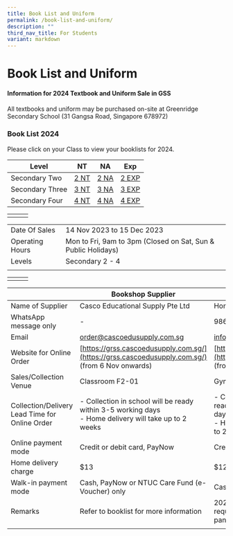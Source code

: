 ```yaml
---
title: Book List and Uniform
permalink: /book-list-and-uniform/
description: ""
third_nav_title: For Students
variant: markdown
---
```

# **Book List and Uniform**

#### Information for 2024 Textbook and Uniform Sale in GSS

All textbooks and uniform may be purchased on-site at Greenridge Secondary School (31 Gangsa Road, Singapore 678972)


### Book List 2024


 Please click on your Class to view your booklists for 2024.

| Level | NT |  NA|  Exp |
| -------- | -------- | -------- | -------- |
|  Secondary Two    | [ 2 NT](/files/Book%20Lists%202024/2024%20sec%202nt%20booklist.pdf) | [ 2 NA](/files/Book%20Lists%202024/2024%20sec%202na%20booklist.pdf) |[ 2 EXP](/files/Book%20Lists%202024/2024%20sec%202e%20booklist.pdf) |
|  Secondary Three   | [ 3 NT](/files/Book%20Lists%202024/2024%20sec%203nt%20booklist.pdf) | [3 NA](/files/Book%20Lists%202024/2024%20sec%203na%20booklist.pdf)   |[ 3 EXP](/files/Book%20Lists%202024/2024%20sec%203e%20booklist.pdf)    |
|  Secondary Four   | [ 4 NT](/files/Book%20Lists%202024/2024%20sec%204nt%20booklist.pdf)     | [ 4 NA](/files/Book%20Lists%202024/2024%20sec%204na%20booklist.pdf)    |[ 4 EXP](/files/Book%20Lists%202024/2024%20sec%204e%20booklist.pdf)  | 

|  | | |
| -------- | -------- | -------- |
|               |               |               |


|  |  | 
| -------- | -------- |
| Date Of Sales     | 14 Nov 2023 to 15 Dec 2023     |
| Operating Hours   | Mon to Fri, 9am to 3pm (Closed on Sat, Sun &amp; Public Holidays)  |
|Levels    | Secondary 2 - 4 |
|  |  |



|  | | |
| -------- | -------- | -------- |
|  |     |     |



| | Bookshop Supplier | Uniform Supplier  |
| -------- | -------- | -------- |
|Name of Supplier    | Casco Educational Supply Pte Ltd  | Hong Kong Tat Kee Tailor      |
| WhatsApp message only    | -    | 98666192 (Miranda)     |
| Email | [order@cascoedusupply.com.sg](order@cascoedusupply.com.sg)  | [info@hktatkee.com.sg](info@hktatkee.com.sg)   |
| Website for Online Order   | [https://grss.cascoedusupply.com.sg/](https://grss.cascoedusupply.com.sg/) <br>(from 6 Nov onwards)    | [https://hongkongtatkee.com/](https://hongkongtatkee.com/)<br>(from 15 Nov onwards)    |
| Sales/Collection Venue   | Classroom F2-01  | Gym (next to canteen)     |
| Collection/Delivery Lead Time for Online Order    |- Collection in school will be ready within 3-5 working days <br>- Home delivery will take up to 2 weeks   | - Collection in school will be ready within 3-5 working days <br>- Home delivery will take up to 2 weeks    |
| Online payment mode   | Credit or debit card, PayNow   | Credit or debit card     |
| Home delivery charge | $13    | $12      |
| Walk-in payment mode   | Cash, PayNow or NTUC Care Fund (e-Voucher) only   | Cash or PayNow only    |
| Remarks      | Refer to booklist for more information     | 2024 Secondary 3 boys are required to purchase long pants    |
|     |   |     |